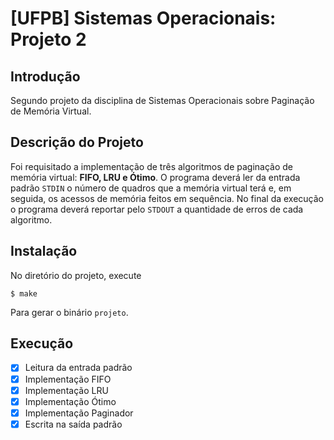 # [UFPB] Sistemas Operacionais: Projeto 2

## Introdução
Segundo projeto da disciplina de Sistemas Operacionais sobre Paginação de Memória Virtual.

## Descrição do Projeto

Foi requisitado a implementação de três algoritmos de paginação de memória virtual: **FIFO, LRU e Ótimo**. O programa deverá ler da entrada padrão ```STDIN``` o número de quadros que a memória virtual terá e, em seguida, os acessos de memória feitos em sequência. No final da execução o programa deverá reportar pelo ```STDOUT``` a quantidade de erros de cada algoritmo.

## Instalação

No diretório do projeto, execute

    $ make
    
Para gerar o binário ```projeto```.

## Execução

- [x] Leitura da entrada padrão
- [x] Implementação FIFO
- [x] Implementação LRU
- [x] Implementação Ótimo
- [x] Implementação Paginador
- [x] Escrita na saída padrão
